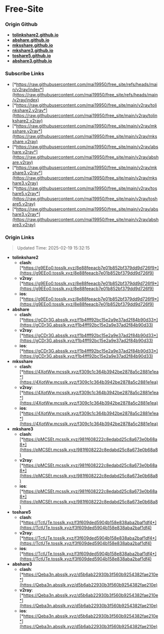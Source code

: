 # Free-Site

### Origin Github

- [**tolinkshare2.github.io**](https://github.com/tolinkshare2/tolinkshare2.github.io)
- [**abshare.github.io**](https://github.com/abshare/abshare.github.io)
- [**mksshare.github.io**](https://github.com/mksshare/mksshare.github.io)
- [**mkshare3.github.io**](https://github.com/mkshare3/mkshare3.github.io)
- [**toshare5.github.io**](https://github.com/toshare5/toshare5.github.io)
- [**abshare3.github.io**](https://github.com/abshare3/abshare3.github.io)

### Subscribe Links

- [*https://raw.githubusercontent.com/mai19950/free_site/refs/heads/main/v2ray/index*](https://raw.githubusercontent.com/mai19950/free_site/refs/heads/main/v2ray/index)
- [*https://raw.githubusercontent.com/mai19950/free_site/main/v2ray/tolinkshare2.v2ray*](https://raw.githubusercontent.com/mai19950/free_site/main/v2ray/tolinkshare2.v2ray)
- [*https://raw.githubusercontent.com/mai19950/free_site/main/v2ray/mksshare.v2ray*](https://raw.githubusercontent.com/mai19950/free_site/main/v2ray/mksshare.v2ray)
- [*https://raw.githubusercontent.com/mai19950/free_site/main/v2ray/abshare.v2ray*](https://raw.githubusercontent.com/mai19950/free_site/main/v2ray/abshare.v2ray)
- [*https://raw.githubusercontent.com/mai19950/free_site/main/v2ray/mkshare3.v2ray*](https://raw.githubusercontent.com/mai19950/free_site/main/v2ray/mkshare3.v2ray)
- [*https://raw.githubusercontent.com/mai19950/free_site/main/v2ray/toshare5.v2ray*](https://raw.githubusercontent.com/mai19950/free_site/main/v2ray/toshare5.v2ray)
- [*https://raw.githubusercontent.com/mai19950/free_site/main/v2ray/abshare3.v2ray*](https://raw.githubusercontent.com/mai19950/free_site/main/v2ray/abshare3.v2ray)

### Origin Links

> Updated Time: 2025-02-19 15:32:15

- **tolinkshare2**
  - **clash**: [*https://g9EEo0.tosslk.xyz/8e88feeacb7e01b852bf379dd9d726f9*](https://g9EEo0.tosslk.xyz/8e88feeacb7e01b852bf379dd9d726f9)
  - **v2ray**: [*https://g9EEo0.tosslk.xyz/8e88feeacb7e01b852bf379dd9d726f9*](https://g9EEo0.tosslk.xyz/8e88feeacb7e01b852bf379dd9d726f9)
  - **ios**: [*https://g9EEo0.tosslk.xyz/8e88feeacb7e01b852bf379dd9d726f9*](https://g9EEo0.tosslk.xyz/8e88feeacb7e01b852bf379dd9d726f9)
- **abshare**
  - **clash**: [*https://gCDr3G.absslk.xyz/f1b4fff92bc15e2a9e37ad2f84b90d33*](https://gCDr3G.absslk.xyz/f1b4fff92bc15e2a9e37ad2f84b90d33)
  - **v2ray**: [*https://gCDr3G.absslk.xyz/f1b4fff92bc15e2a9e37ad2f84b90d33*](https://gCDr3G.absslk.xyz/f1b4fff92bc15e2a9e37ad2f84b90d33)
  - **ios**: [*https://gCDr3G.absslk.xyz/f1b4fff92bc15e2a9e37ad2f84b90d33*](https://gCDr3G.absslk.xyz/f1b4fff92bc15e2a9e37ad2f84b90d33)
- **mksshare**
  - **clash**: [*https://4XotWw.mcsslk.xyz/f309c1c364b3942be2878a5c2881e1ea*](https://4XotWw.mcsslk.xyz/f309c1c364b3942be2878a5c2881e1ea)
  - **v2ray**: [*https://4XotWw.mcsslk.xyz/f309c1c364b3942be2878a5c2881e1ea*](https://4XotWw.mcsslk.xyz/f309c1c364b3942be2878a5c2881e1ea)
  - **ios**: [*https://4XotWw.mcsslk.xyz/f309c1c364b3942be2878a5c2881e1ea*](https://4XotWw.mcsslk.xyz/f309c1c364b3942be2878a5c2881e1ea)
- **mkshare3**
  - **clash**: [*https://pMCSEt.mcsslk.xyz/981f608222c8edabd25c8a673e0b68a8*](https://pMCSEt.mcsslk.xyz/981f608222c8edabd25c8a673e0b68a8)
  - **v2ray**: [*https://pMCSEt.mcsslk.xyz/981f608222c8edabd25c8a673e0b68a8*](https://pMCSEt.mcsslk.xyz/981f608222c8edabd25c8a673e0b68a8)
  - **ios**: [*https://pMCSEt.mcsslk.xyz/981f608222c8edabd25c8a673e0b68a8*](https://pMCSEt.mcsslk.xyz/981f608222c8edabd25c8a673e0b68a8)
- **toshare5**
  - **clash**: [*https://TctUTe.tosslk.xyz/f3f609ded5904b158e838aba2baf1df4*](https://TctUTe.tosslk.xyz/f3f609ded5904b158e838aba2baf1df4)
  - **v2ray**: [*https://TctUTe.tosslk.xyz/f3f609ded5904b158e838aba2baf1df4*](https://TctUTe.tosslk.xyz/f3f609ded5904b158e838aba2baf1df4)
  - **ios**: [*https://TctUTe.tosslk.xyz/f3f609ded5904b158e838aba2baf1df4*](https://TctUTe.tosslk.xyz/f3f609ded5904b158e838aba2baf1df4)
- **abshare3**
  - **clash**: [*https://Qeba3n.absslk.xyz/d5b6ab22930b3f560b9254382fae210e*](https://Qeba3n.absslk.xyz/d5b6ab22930b3f560b9254382fae210e)
  - **v2ray**: [*https://Qeba3n.absslk.xyz/d5b6ab22930b3f560b9254382fae210e*](https://Qeba3n.absslk.xyz/d5b6ab22930b3f560b9254382fae210e)
  - **ios**: [*https://Qeba3n.absslk.xyz/d5b6ab22930b3f560b9254382fae210e*](https://Qeba3n.absslk.xyz/d5b6ab22930b3f560b9254382fae210e)
